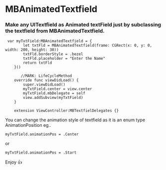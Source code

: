 # MBAnimatedTextfield

### Make any UITextfield as Animated textField just by subclassing the textfield from MBAnimatedTextfield.

```
 var myTxtField:MBAnimatedTextfield = {
        let txtFld = MBAnimatedTextfield(frame: CGRect(x: 0, y: 0, width: 200, height: 30))
        txtFld.borderStyle = .bezel
        txtFld.placeholder = "Enter the Name"
        return txtFld
    }()
    
       //MARK: LifeCycleMethod
    override func viewDidLoad() {
        super.viewDidLoad()
        myTxtField.center = view.center
        myTxtField.mbDelegate = self
        view.addSubview(myTxtField)
    }
    
    extension ViewController:MBTextfielDelegates {}
 ```
    
 You can change the animation style of textfield as it is an enum type AnimationPosition eg..
 
 ```
 myTxtField.animationPos = .Center
 ```

 or
 ```
 myTxtField.animationPos = .Start
 ```
 
 Enjoy 👍
